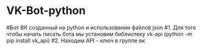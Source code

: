 # VK-Bot-python
#Бот ВК созданный на python и использовании файлов json
#1. Для того чтобы начать писать бота мы установим библиотеку vk-api (python -m pip install vk_api)
#2. Находим API - ключ в группе вк
